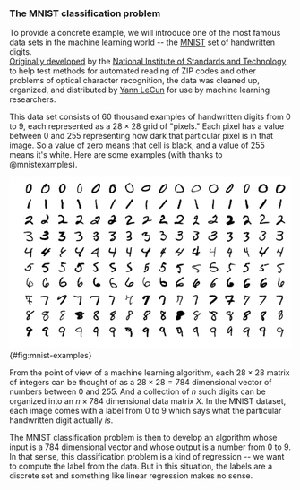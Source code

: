 ### The MNIST classification problem

To provide a concrete example, we will introduce one of the most famous data sets in the machine learning
world -- the [MNIST](http://yann.lecun.com/exdb/mnist/) set of handwritten digits.  
[Originally developed](https://www.nist.gov/system/files/documents/srd/nistsd19.pdf) by
the [National Institute of Standards and Technology](https://www.nist.gov) to help
test methods for automated reading of ZIP codes and other problems of optical character recognition,
the data was cleaned up, organized, and distributed by [Yann LeCun](http://yann.lecun.com/)
for use by machine learning researchers.

This data set consists of 60 thousand examples of handwritten digits from $0$ to $9$, each
represented as a $28\times 28$ grid of "pixels."  Each pixel has a value between $0$ and $255$
representing how dark that particular pixel is in that image.  So a value of zero means that
cell is black, and a value of 255 means it's white.   Here are some examples (with thanks
to @mnistexamples).

![MNIST Examples](../img/MnistExamples.png){#fig:mnist-examples}

From the point of view of a machine learning algorithm, each $28\times 28$ matrix of integers
can be thought of as a $28\times 28=784$ dimensional vector of numbers between $0$ and $255$.
And a collection of $n$ such digits can be organized into an $n\times 784$ dimensional data
matrix $X$.  In the MNIST dataset, each image comes with a label from $0$ to $9$ which says
what the particular handwritten digit actually *is*.

The MNIST classification problem is then to develop an algorithm whose input is a $784$ dimensional
vector and whose output is a number from $0$ to $9$.  In that sense, this classification problem
is a kind of regression -- we want to compute the label from the data. But in this situation, the
labels are a discrete set and something like linear regression makes no sense.
